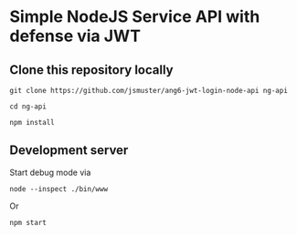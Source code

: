 # Simple NodeJS Service API with defense via JWT

## Clone this repository locally
`git clone https://github.com/jsmuster/ang6-jwt-login-node-api ng-api`

`cd ng-api`

`npm install`

## Development server

Start debug mode via 

`node --inspect ./bin/www`

Or

`npm start`

